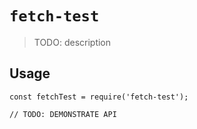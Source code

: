 # `fetch-test`

> TODO: description

## Usage

```
const fetchTest = require('fetch-test');

// TODO: DEMONSTRATE API
```
